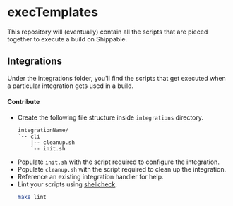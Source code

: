 # execTemplates

This repository will (eventually) contain all the scripts that are pieced together to execute a build on Shippable.

## Integrations

Under the integrations folder, you'll find the scripts that get executed when a particular integration gets used in a build.

#### Contribute
- Create the following file structure inside `integrations` directory.
    ```
    integrationName/
    `-- cli
        |-- cleanup.sh
        `-- init.sh
    ```
- Populate `init.sh` with the script required to configure the integration.
- Populate `cleanup.sh` with the script required to clean up the integration.
- Reference an existing integration handler for help.
- Lint your scripts using [shellcheck](https://github.com/koalaman/shellcheck).
    ```bash
    make lint
    ```

